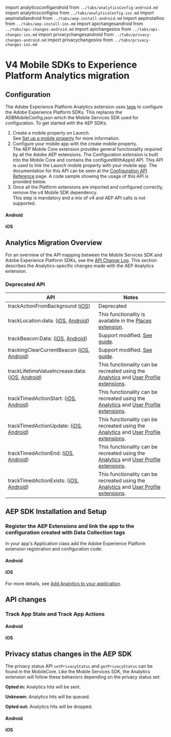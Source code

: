 import analyticsconfigandroid from `../tabs/analyticsConfig-android.md`
import analyticsconfigios from `../tabs/analyticsConfig-ios.md`
import aepinstallandroid from `../tabs/aep-install-android.md`
import aepinstallios from `../tabs/aep-install-ios.md`
import apichangesandroid from `../tabs/api-changes-android.md`
import apichangesios from `../tabs/api-changes-ios.md`
import privacychangesandroid from `../tabs/privacy-changes-android.md`
import privacychangesios from `../tabs/privacy-changes-ios.md`

# V4 Mobile SDKs to Experience Platform Analytics migration

## Configuration

The Adobe Experience Platform Analytics extension uses [tags](https://experience.adobe.com/#/data-collection/) to configure the Adobe Experience Platform SDKs. This replaces the ADBMobileConfig.json which the Mobile Services SDK used for configuration. To get started with the AEP SDKs:

1. Create a mobile property on Launch. <br/>See [Set up a mobile property](https://aep-sdks.gitbook.io/docs/getting-started/create-a-mobile-property) for more information.
1. Configure your mobile app with the create mobile property.<br/>The AEP Mobile Core extension provides general functionality required by all the Adobe AEP extensions. The Configuration extension is built into the Mobile Core and contains the configureWithAppId API. This API is used to link the Launch mobile property with your mobile app. The documentation for this API can be seen at the [Configuration API Reference](https://aep-sdks.gitbook.io/docs/foundation-extensions/mobile-core/configuration/configuration-api-reference#configurewithappid) page. A code sample showing the usage of this API is provided below.
1. Once all the Platform extensions are imported and configured correctly, remove the v4 Mobile SDK dependency. <br/>This step is mandatory and a mix of v4 and AEP API calls is not supported.

<TabsBlock orientation="horizontal" slots="heading, content" repeat="2"/>

#### Android

<analyticsconfigandroid/>

#### iOS

<analyticsconfigios/>

## Analytics Migration Overview

For an overview of the API mapping between the Mobile Services SDK and Adobe Experience Platform SDKs, see the [API Change Log](https://aep-sdks.gitbook.io/docs/resources/upgrading-to-aep/api-change-log). This section describes the Analytics-specific changes made with the AEP Analytics extension.

### Deprecated API

| API | Notes |
|---|---|
| trackActionFromBackground ([iOS](https://experienceleague.adobe.com/docs/mobile-services/ios/analytics-ios/actions.html?lang=en)) | Deprecated |
| trackLocation:data: ([iOS](https://experienceleague.adobe.com/docs/mobile-services/ios/location-ios/geo-poi.html?lang=en), [Android](https://experienceleague.adobe.com/docs/mobile-services/android/location/geo-poi.html?lang=en)) | This functionality is available in the [Places extension](https://aep-sdks.gitbook.io/docs/foundation-extensions/places). |
| trackBeacon:Data: ([iOS](https://experienceleague.adobe.com/docs/mobile-services/ios/location-ios/ibeacon.html?lang=en), [Android](https://experienceleague.adobe.com/docs/mobile-services/android/location/beacon.html?lang=en)) | Support modified. [See guide](https://aep-sdks.gitbook.io/docs/resources/user-guides/track-beacon). |
| trackingClearCurrentBeacon ([iOS](https://experienceleague.adobe.com/docs/mobile-services/ios/location-ios/ibeacon.html?lang=en), [Android](https://experienceleague.adobe.com/docs/mobile-services/android/location/beacon.html?lang=en)) | Support modified. [See guide](https://aep-sdks.gitbook.io/docs/resources/user-guides/track-beacon). |
| trackLifetimeValueIncrease:data: ([iOS](https://experienceleague.adobe.com/docs/mobile-services/ios/analytics-ios/lifetime-value.html?lang=en), [Android](https://experienceleague.adobe.com/docs/mobile-services/android/analytics-android/lifetime-value.html?lang=en)) | This functionality can be recreated using the [Analytics](https://aep-sdks.gitbook.io/docs/using-mobile-extensions/adobe-analytics) and [User Profile extensions](https://aep-sdks.gitbook.io/docs/foundation-extensions/profile).
| trackTimedActionStart: ([iOS](https://experienceleague.adobe.com/docs/mobile-services/ios/analytics-ios/timed-actions.html?lang=en), [Android](https://experienceleague.adobe.com/docs/mobile-services/android/analytics-android/timed-actions.html?lang=en)) | This functionality can be recreated using the [Analytics](https://aep-sdks.gitbook.io/docs/using-mobile-extensions/adobe-analytics) and [User Profile extensions](https://aep-sdks.gitbook.io/docs/foundation-extensions/profile).
| trackTimedActionUpdate: ([iOS](https://experienceleague.adobe.com/docs/mobile-services/ios/analytics-ios/timed-actions.html?lang=en), [Android](https://experienceleague.adobe.com/docs/mobile-services/android/analytics-android/timed-actions.html?lang=en)) | This functionality can be recreated using the [Analytics](https://aep-sdks.gitbook.io/docs/using-mobile-extensions/adobe-analytics) and [User Profile extensions](https://aep-sdks.gitbook.io/docs/foundation-extensions/profile).
| trackTimedActionEnd: ([iOS](https://experienceleague.adobe.com/docs/mobile-services/ios/analytics-ios/timed-actions.html?lang=en), [Android](https://experienceleague.adobe.com/docs/mobile-services/android/analytics-android/timed-actions.html?lang=en)) | This functionality can be recreated using the [Analytics](https://aep-sdks.gitbook.io/docs/using-mobile-extensions/adobe-analytics) and [User Profile extensions](https://aep-sdks.gitbook.io/docs/foundation-extensions/profile).
| trackTimedActionExists: ([iOS](https://experienceleague.adobe.com/docs/mobile-services/ios/analytics-ios/timed-actions.html?lang=en), [Android](https://experienceleague.adobe.com/docs/mobile-services/android/analytics-android/timed-actions.html?lang=en)) | This functionality can be recreated using the [Analytics](https://aep-sdks.gitbook.io/docs/using-mobile-extensions/adobe-analytics) and [User Profile extensions](https://aep-sdks.gitbook.io/docs/foundation-extensions/profile).

## AEP SDK Installation and Setup

### Register the AEP Extensions and link the app to the configuration created with Data Collection tags

In your app's Application class add the Adobe Experience Platform extension registration and configuration code:

<TabsBlock orientation="horizontal" slots="heading, content" repeat="2"/>

#### Android

<aepinstallandroid/>

#### iOS

<aepinstallios/>

For more details, see [Add Analytics to your application](https://aep-sdks.gitbook.io/docs/using-mobile-extensions/adobe-analytics#add-analytics-to-your-application).

## API changes

### Track App State and Track App Actions

<TabsBlock orientation="horizontal" slots="heading, content" repeat="2"/>

#### Android

<apichangesandroid/>

#### iOS

<apichangesios/>

## Privacy status changes in the AEP SDK

The privacy status API `setPrivacyStatus` and `getPrivacyStatus` can be found in the MobileCore. Like the Mobile Services SDK, the Analytics extension will follow these behaviors depending on the privacy status set:

**Opted in:** Analytics hits will be sent.

**Unknown:** Analytics hits will be queued.

**Opted out:** Analytics hits will be dropped.

<TabsBlock orientation="horizontal" slots="heading, content" repeat="2"/>

#### Android

<privacychangesandroid/>

#### iOS

<privacychangesios/>
